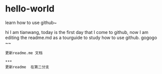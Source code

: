 # hello-world
learn how to use github~

hi I am tianwang, today is the first day that I come to github,
now I am editing the readme.md as a tourguide to study how to use github.
gogogo ~~
~~~~~~~~~~
更新readme.me 文档

***
更新readme  在第二分支
